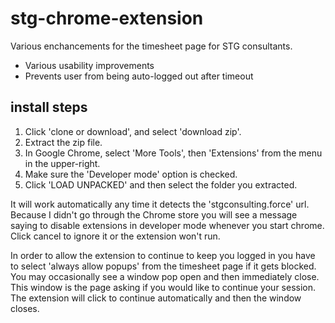 # stg-chrome-extension

Various enchancements for the timesheet page for STG consultants.
* Various usability improvements
* Prevents user from being auto-logged out after timeout

## install steps
1. Click 'clone or download', and select 'download zip'.
0. Extract the zip file.
0. In Google Chrome, select 'More Tools', then 'Extensions' from the menu in the upper-right.
0. Make sure the 'Developer mode' option is checked.
0. Click 'LOAD UNPACKED' and then select the folder you extracted.

It will work automatically any time it detects the 'stgconsulting.force' url.
Because I didn't go through the Chrome store you will see a message saying to disable extensions in developer mode whenever you start chrome. Click cancel to ignore it or the extension won't run.

In order to allow the extension to continue to keep you logged in you have to select 'always allow popups' from the timesheet page if it gets blocked. You may occasionally see a window pop open and then immediately close. This window is the page asking if you would like to continue your session. The extension will click to continue automatically and then the window closes.
